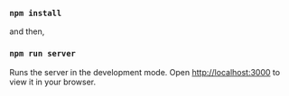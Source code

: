 
### `npm install`

and then,

### `npm run server`

Runs the server in the development mode.
Open [http://localhost:3000](http://localhost:3000) to view it in your browser.
